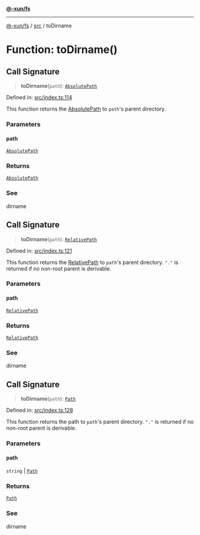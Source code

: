 [**@-xun/fs**](../../README.md)

***

[@-xun/fs](../../README.md) / [src](../README.md) / toDirname

# Function: toDirname()

## Call Signature

> **toDirname**(`path`): [`AbsolutePath`](../type-aliases/AbsolutePath.md)

Defined in: [src/index.ts:114](https://github.com/Xunnamius/fs-utils/blob/90c99b3d2da63f3141e91ac832d403aba1f7cec4/src/index.ts#L114)

This function returns the [AbsolutePath](../type-aliases/AbsolutePath.md) to `path`'s parent directory.

### Parameters

#### path

[`AbsolutePath`](../type-aliases/AbsolutePath.md)

### Returns

[`AbsolutePath`](../type-aliases/AbsolutePath.md)

### See

dirname

## Call Signature

> **toDirname**(`path`): [`RelativePath`](../type-aliases/RelativePath.md)

Defined in: [src/index.ts:121](https://github.com/Xunnamius/fs-utils/blob/90c99b3d2da63f3141e91ac832d403aba1f7cec4/src/index.ts#L121)

This function returns the [RelativePath](../type-aliases/RelativePath.md) to `path`'s parent directory.
`"."` is returned if no non-root parent is derivable.

### Parameters

#### path

[`RelativePath`](../type-aliases/RelativePath.md)

### Returns

[`RelativePath`](../type-aliases/RelativePath.md)

### See

dirname

## Call Signature

> **toDirname**(`path`): [`Path`](../type-aliases/Path.md)

Defined in: [src/index.ts:128](https://github.com/Xunnamius/fs-utils/blob/90c99b3d2da63f3141e91ac832d403aba1f7cec4/src/index.ts#L128)

This function returns the path to `path`'s parent directory. `"."` is returned
if no non-root parent is derivable.

### Parameters

#### path

`string` | [`Path`](../type-aliases/Path.md)

### Returns

[`Path`](../type-aliases/Path.md)

### See

dirname
